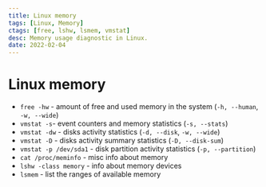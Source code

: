 ```yaml
---
title: Linux memory
tags: [Linux, Memory]
ctags: [free, lshw, lsmem, vmstat]
desc: Memory usage diagnostic in Linux.
date: 2022-02-04
---
```


# Linux memory

- `free -hw` - amount of free and used memory in the system (`-h, --human`, `-w, --wide`)
- `vmstat -s`- event counters and memory statistics (`-s, --stats`)
- `vmstat -dw`  - disks activity statistics (`-d, --disk`, `-w, --wide`)
- `vmstat -D` - disks activity summary statistics (`-D, --disk-sum`)
- `vmstat -p /dev/sda1` - disk partition activity statistics (`-p, --partition`)
- `cat /proc/meminfo` - misc info about memory
- `lshw -class memory` - info about memory devices
- `lsmem` -  list the ranges of available memory
